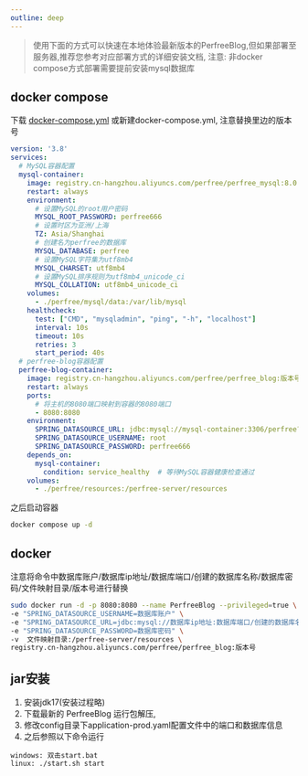 ```yaml
---
outline: deep
---
```


> 使用下面的方式可以快速在本地体验最新版本的PerfreeBlog,但如果部署至服务器,推荐您参考对应部署方式的详细安装文档, 注意: 非docker compose方式部署需要提前安装mysql数据库

## docker compose
下载  [docker-compose.yml](https://gitee.com/PerfreeBlog/PerfreeBlog/raw/main/docker-compose.yml) 或新建docker-compose.yml, 注意替换里边的版本号
```yaml
version: '3.8'
services:
  # MySQL容器配置
  mysql-container:
    image: registry.cn-hangzhou.aliyuncs.com/perfree/perfree_mysql:8.0
    restart: always
    environment:
      # 设置MySQL的root用户密码
      MYSQL_ROOT_PASSWORD: perfree666
      # 设置时区为亚洲/上海
      TZ: Asia/Shanghai
      # 创建名为perfree的数据库
      MYSQL_DATABASE: perfree
      # 设置MySQL字符集为utf8mb4
      MYSQL_CHARSET: utf8mb4
      # 设置MySQL排序规则为utf8mb4_unicode_ci
      MYSQL_COLLATION: utf8mb4_unicode_ci
    volumes:
      - ./perfree/mysql/data:/var/lib/mysql
    healthcheck:
      test: ["CMD", "mysqladmin", "ping", "-h", "localhost"]
      interval: 10s
      timeout: 10s
      retries: 3
      start_period: 40s
  # perfree-blog容器配置
  perfree-blog-container:
    image: registry.cn-hangzhou.aliyuncs.com/perfree/perfree_blog:版本号
    restart: always
    ports:
      # 将主机的8080端口映射到容器的8080端口
      - 8080:8080
    environment:
      SPRING_DATASOURCE_URL: jdbc:mysql://mysql-container:3306/perfree?useSSL=false&allowPublicKeyRetrieval=true&useUnicode=true&characterEncoding=UTF-8&nullCatalogMeansCurrent=true
      SPRING_DATASOURCE_USERNAME: root
      SPRING_DATASOURCE_PASSWORD: perfree666
    depends_on:
      mysql-container:
        condition: service_healthy  # 等待MySQL容器健康检查通过
    volumes:
      - ./perfree/resources:/perfree-server/resources
```
之后启动容器
```bash
docker compose up -d
```


## docker
注意将命令中数据库账户/数据库ip地址/数据库端口/创建的数据库名称/数据库密码/文件映射目录/版本号进行替换
```bash
sudo docker run -d -p 8080:8080 --name PerfreeBlog --privileged=true \
-e "SPRING_DATASOURCE_USERNAME=数据库账户" \
-e "SPRING_DATASOURCE_URL=jdbc:mysql://数据库ip地址:数据库端口/创建的数据库名称?useSSL=false&allowPublicKeyRetrieval=true&useUnicode=true&characterEncoding=UTF-8&nullCatalogMeansCurrent=true" \
-e "SPRING_DATASOURCE_PASSWORD=数据库密码" \
-v  文件映射目录:/perfree-server/resources \
registry.cn-hangzhou.aliyuncs.com/perfree/perfree_blog:版本号
```

## jar安装
1. 安装jdk17(安装过程略)
2. 下载最新的 PerfreeBlog 运行包解压,
3. 修改config目录下application-prod.yaml配置文件中的端口和数据库信息
4. 之后参照以下命令运行
```
windows: 双击start.bat
linux: ./start.sh start
```